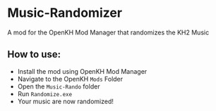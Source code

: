 # Music-Randomizer
A mod for the OpenKH Mod Manager that randomizes the KH2 Music

## How to use:
* Install the mod using OpenKH Mod Manager
* Navigate to the OpenKH `Mods` Folder
* Open the `Music-Rando` folder
* Run `Randomize.exe`
* Your music are now randomized!